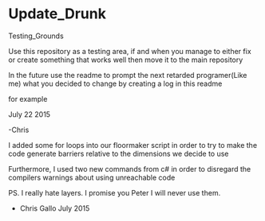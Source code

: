 # Update_Drunk
Testing_Grounds

Use this repository as a testing area, if and when you manage to either fix or create something that works well
then move it to the main repository

In the future use the readme to prompt the next retarded programer(Like me) what you decided to change by creating a log in this readme

for example

July 22 2015

-Chris


I added some for loops into our floormaker script in order to try to make the code generate barriers relative to the dimensions we decide to use

Furthermore, I used two  new commands from c# in order to disregard the compilers warnings about using unreachable code










PS. I really hate layers. I promise you Peter I will never use them. 

- Chris Gallo July 2015
